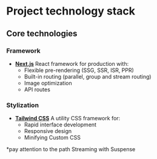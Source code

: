 # Project technology stack

## Core technologies

### Framework
- **[Next.js](https://nextjs.org/)**
  React framework for production with:
  - Flexible pre-rendering (SSG, SSR, ISR, PPR)
  - Built-in routing (parallel, group and stream routing)
  - Image optimization
  - API routes

### Stylization
- **[Tailwind CSS](https://tailwindcss.com/)**
  A utility CSS framework for:
  - Rapid interface development
  - Responsive design
  - Minifying Custom CSS

*pay attention to the path Streaming with Suspense
